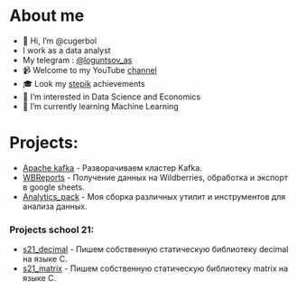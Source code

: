 # About me
- 👋 Hi, I’m @cugerbol 
- I work as a data analyst
- My telegram : [@loguntsov_as](https://t.me/loguntsov_as) 
- 📹 Welcome to my YouTube [channel](https://www.youtube.com/channel/UCoQOapYT_CQSu70vxkZfVrQ)
- 🎓 Look my [stepik](https://stepik.org/users/417534508/profile?preview=true) achievements
- 👀 I’m interested in Data Science and Economics
- 🌱 I’m currently learning Machine Learning

# Projects:
- [Apache kafka](https://github.com/cugerbol/Kafka) - Разворачиваем кластер Kafka.
- [WBReports](https://github.com/cugerbol/WBReports) - Получение данных на Wildberries, обработка и экспорт в google sheets.
- [Analytics_pack](https://github.com/cugerbol/analytics_pack) - Моя сборка различных утилит и инструментов для анализа данных.


### Projects school 21:
- [s21_decimal](https://github.com/cugerbol/s21_decimal) - Пишем собственную статическую библиотеку decimal на языке С.
- [s21_matrix](https://github.com/cugerbol/s21_matrix)  - Пишем собственную статическую библиотеку matrix на языке С.



<!---
cugerbol/cugerbol is a ✨ special ✨ repository because its `README.md` (this file) appears on your GitHub profile.
You can click the Preview link to take a look at your changes.
--->
